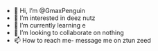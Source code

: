 - 👋 Hi, I’m @GmaxPenguin
- 👀 I’m interested in deez nutz
- 🌱 I’m currently learning e
- 💞️ I’m looking to collaborate on nothing
- 📫 How to reach me- message me on ztun zeed

<!---
GmaxPenguin/GmaxPenguin is a ✨ special ✨ repository because its `README.md` (this file) appears on your GitHub profile.
You can click the Preview link to take a look at your changes.
--->
